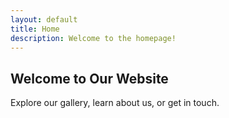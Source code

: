 ```yaml
---
layout: default
title: Home
description: Welcome to the homepage!
---
```


<section class="hero">
    <h1>Welcome to Our Website</h1>
    <p>Explore our gallery, learn about us, or get in touch.</p>
</section>
